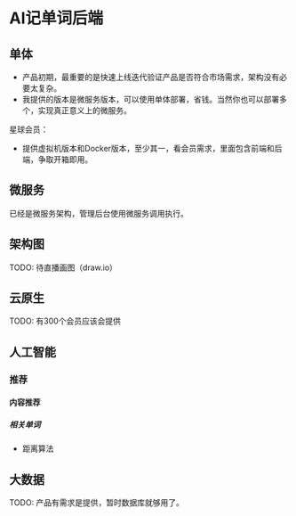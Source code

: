 # AI记单词后端

## 单体

* 产品初期，最重要的是快速上线迭代验证产品是否符合市场需求，架构没有必要太复杂。
* 我提供的版本是微服务版本，可以使用单体部署，省钱。当然你也可以部署多个，实现真正意义上的微服务。

星球会员：

* 提供虚拟机版本和Docker版本，至少其一，看会员需求，里面包含前端和后端，争取开箱即用。

## 微服务

已经是微服务架构，管理后台使用微服务调用执行。

## 架构图

TODO: 待直播画图（draw.io）

## 云原生

TODO: 有300个会员应该会提供

## 人工智能

### 推荐

#### 内容推荐

##### 相关单词

* 距离算法

## 大数据

TODO: 产品有需求是提供，暂时数据库就够用了。
